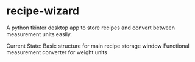 # recipe-wizard
A python tkinter desktop app to store recipes and convert between measurement units easily.

Current State:
Basic structure for main recipe storage window
Functional measurement converter for weight units
